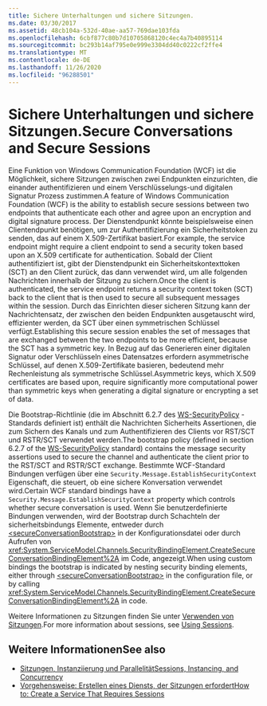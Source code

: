 ```yaml
---
title: Sichere Unterhaltungen und sichere Sitzungen.
ms.date: 03/30/2017
ms.assetid: 48cb104a-532d-40ae-aa57-769dae103fda
ms.openlocfilehash: 6cbf877c80b7d10705868120c4ec4a7b40895114
ms.sourcegitcommit: bc293b14af795e0e999e3304dd40c0222cf2ffe4
ms.translationtype: MT
ms.contentlocale: de-DE
ms.lasthandoff: 11/26/2020
ms.locfileid: "96288501"
---
```

# <a name="secure-conversations-and-secure-sessions"></a><span data-ttu-id="16495-102">Sichere Unterhaltungen und sichere Sitzungen.</span><span class="sxs-lookup"><span data-stu-id="16495-102">Secure Conversations and Secure Sessions</span></span>

<span data-ttu-id="16495-103">Eine Funktion von Windows Communication Foundation (WCF) ist die Möglichkeit, sichere Sitzungen zwischen zwei Endpunkten einzurichten, die einander authentifizieren und einem Verschlüsselungs-und digitalen Signatur Prozess zustimmen.</span><span class="sxs-lookup"><span data-stu-id="16495-103">A feature of Windows Communication Foundation (WCF) is the ability to establish secure sessions between two endpoints that authenticate each other and agree upon an encryption and digital signature process.</span></span> <span data-ttu-id="16495-104">Der Dienstendpunkt könnte beispielsweise einen Clientendpunkt benötigen, um zur Authentifizierung ein Sicherheitstoken zu senden, das auf einem X.509-Zertifikat basiert.</span><span class="sxs-lookup"><span data-stu-id="16495-104">For example, the service endpoint might require a client endpoint to send a security token based upon an X.509 certificate for authentication.</span></span> <span data-ttu-id="16495-105">Sobald der Client authentifiziert ist, gibt der Dienstendpunkt ein Sicherheitskontexttoken (SCT) an den Client zurück, das dann verwendet wird, um alle folgenden Nachrichten innerhalb der Sitzung zu sichern.</span><span class="sxs-lookup"><span data-stu-id="16495-105">Once the client is authenticated, the service endpoint returns a security context token (SCT) back to the client that is then used to secure all subsequent messages within the session.</span></span> <span data-ttu-id="16495-106">Durch das Einrichten dieser sicheren Sitzung kann der Nachrichtensatz, der zwischen den beiden Endpunkten ausgetauscht wird, effizienter werden, da SCT über einen symmetrischen Schlüssel verfügt.</span><span class="sxs-lookup"><span data-stu-id="16495-106">Establishing this secure session enables the set of messages that are exchanged between the two endpoints to be more efficient, because the SCT has a symmetric key.</span></span> <span data-ttu-id="16495-107">In Bezug auf das Generieren einer digitalen Signatur oder Verschlüsseln eines Datensatzes erfordern asymmetrische Schlüssel, auf denen X.509-Zertifikate basieren, bedeutend mehr Rechenleistung als symmetrische Schlüssel.</span><span class="sxs-lookup"><span data-stu-id="16495-107">Asymmetric keys, which X.509 certificates are based upon, require significantly more computational power than symmetric keys when generating a digital signature or encrypting a set of data.</span></span>  
  
 <span data-ttu-id="16495-108">Die Bootstrap-Richtlinie (die im Abschnitt 6.2.7 des [WS-SecurityPolicy](https://docs.oasis-open.org/ws-sx/ws-securitypolicy/200702/ws-securitypolicy-1.2-spec-os.html) -Standards definiert ist) enthält die Nachrichten Sicherheits Assertionen, die zum Sichern des Kanals und zum Authentifizieren des Clients vor RST/SCT und RSTR/SCT verwendet werden.</span><span class="sxs-lookup"><span data-stu-id="16495-108">The bootstrap policy (defined in section 6.2.7 of the [WS-SecurityPolicy](https://docs.oasis-open.org/ws-sx/ws-securitypolicy/200702/ws-securitypolicy-1.2-spec-os.html) standard) contains the message security assertions used to secure the channel and authenticate the client prior to the RST/SCT and RSTR/SCT exchange.</span></span> <span data-ttu-id="16495-109">Bestimmte WCF-Standard Bindungen verfügen über eine `Security.Message.EstablishSecurityContext` Eigenschaft, die steuert, ob eine sichere Konversation verwendet wird.</span><span class="sxs-lookup"><span data-stu-id="16495-109">Certain WCF standard bindings have a `Security.Message.EstablishSecurityContext` property which controls whether secure conversation is used.</span></span> <span data-ttu-id="16495-110">Wenn Sie benutzerdefinierte Bindungen verwenden, wird der Bootstrap durch Schachteln der sicherheitsbindungs Elemente, entweder durch [\<secureConversationBootstrap>](../../configure-apps/file-schema/wcf/secureconversationbootstrap.md) in der Konfigurationsdatei oder durch Aufrufen von <xref:System.ServiceModel.Channels.SecurityBindingElement.CreateSecureConversationBindingElement%2A> im Code, angezeigt.</span><span class="sxs-lookup"><span data-stu-id="16495-110">When using custom bindings the bootstrap is indicated by nesting security binding elements, either through [\<secureConversationBootstrap>](../../configure-apps/file-schema/wcf/secureconversationbootstrap.md) in the configuration file, or by calling <xref:System.ServiceModel.Channels.SecurityBindingElement.CreateSecureConversationBindingElement%2A> in code.</span></span>  
  
 <span data-ttu-id="16495-111">Weitere Informationen zu Sitzungen finden Sie unter [Verwenden von Sitzungen](../using-sessions.md).</span><span class="sxs-lookup"><span data-stu-id="16495-111">For more information about sessions, see [Using Sessions](../using-sessions.md).</span></span>  
  
## <a name="see-also"></a><span data-ttu-id="16495-112">Weitere Informationen</span><span class="sxs-lookup"><span data-stu-id="16495-112">See also</span></span>

- [<span data-ttu-id="16495-113">Sitzungen, Instanziierung und Parallelität</span><span class="sxs-lookup"><span data-stu-id="16495-113">Sessions, Instancing, and Concurrency</span></span>](sessions-instancing-and-concurrency.md)
- [<span data-ttu-id="16495-114">Vorgehensweise: Erstellen eines Diensts, der Sitzungen erfordert</span><span class="sxs-lookup"><span data-stu-id="16495-114">How to: Create a Service That Requires Sessions</span></span>](how-to-create-a-service-that-requires-sessions.md)
